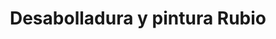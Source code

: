 ---
title: "Desabolladura y pintura Rubio"
url: /chimbarongo/desabolladura-y-pintura-rubio/
shop: reparación de automóviles
---